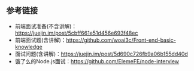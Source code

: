 ## 参考链接
* 前端面试准备(不含讲解)：https://juejin.im/post/5cbff661e51d456e693f48ec
* 前端面试题(含讲解)：https://github.com/woai3c/Front-end-basic-knowledge
* 面试问题(含讲解)：https://juejin.im/post/5d690c726fb9a06b155dd40d
* 饿了么的Node.js面试：https://github.com/ElemeFE/node-interview